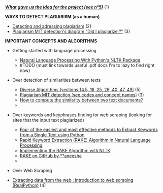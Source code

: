 __*[What gave us the idea for the project (see n°5)](https://codegnan.com/blogs/data-structure-and-algorithm-project-ideas/)*__ (1)

**WAYS TO DETECT PLAGIARISM (as a human)**
- [Detecting and adressing plagiarism](https://gsi.berkeley.edu/gsi-guide-contents/academic-misconduct-intro/plagiarism/detect-plagiarism/) (2)
- [Plagiarism MIT detection's diagram "Did I plagiarize ?"](https://github.com/Luckyyyin/PlagiarismDetectionProject/blob/Daniel/Resources/Learning%20Material/Docs/Infographic_Did-I-Plagiarize1.jpg) (3)

**IMPORTANT CONCEPTS AND ALGORITHMS**
- Getting started with language processing
  - [Natural Language Processing With Python's NLTK Package](https://realpython.com/nltk-nlp-python/)
  - #TODO (must link towards useful .pdf docs I'm to lazy to find right now)
 
- Over detection of similarities between texts
  - [Diverse Algorithms (sections 14.5, 18, 25, 26, 40, 47, 49)](https://github.com/Luckyyyin/PlagiarismDetectionProject/blob/Daniel/Resources/Learning%20Material/Docs/Algorithms.pdf) (5)
  - [Plagiarism MIT detection (see codes and concept names)](https://www.kaggle.com/code/mpwolke/plagiarism-mit-detection/notebook) (3)
  - [How to compute the similarity between two text documents?](https://stackoverflow.com/questions/8897593/how-to-compute-the-similarity-between-two-text-documents)
  - 
 
- Over keywords and keyphrases finding for web scraping (looking for sites that the input text plagiarized)
  - [Four of the easiest and most effective methods to Extract Keywords from a Single Text using Python](https://www.analyticsvidhya.com/blog/2022/01/four-of-the-easiest-and-most-effective-methods-of-keyword-extraction-from-a-single-text-using-python/)
  - [Rapid Keyword Extraction (RAKE) Algorithm in Natural Language Processing](https://www.analyticsvidhya.com/blog/2021/10/rapid-keyword-extraction-rake-algorithm-in-natural-language-processing/)
  - [Implementing the RAKE Algorithm with NLTK](https://sujitpal.blogspot.com/2013/03/implementing-rake-algorithm-with-nltk.html)
  - [RAKE on GitHub by **aneesha](https://github.com/aneesha/RAKE/blob/master/rake.py)
  - 
 
- Over Web Scraping
- [Extracting data from the web : introduction to web scraping (RealPython)](https://realpython.com/python-web-scraping-practical-introduction/) (4)


